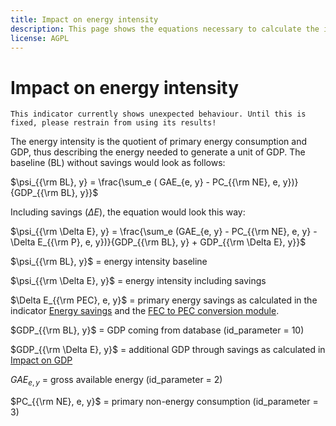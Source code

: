```yaml
---
title: Impact on energy intensity
description: This page shows the equations necessary to calculate the impact of energy savings on energy intensity.
license: AGPL
---
```


<!--
© 2023 Fraunhofer-Gesellschaft e.V., München

SPDX-License-Identifier: AGPL-3.0-or-later
-->

Impact on energy intensity
=

```{warning}
This indicator currently shows unexpected behaviour. Until this is fixed, please restrain from using its results!
```

The energy intensity is the quotient of primary energy consumption and GDP, thus describing the energy needed to generate a unit of GDP. The baseline (BL) without savings would look as follows:

$\psi_{{\rm BL}, y} = \frac{\sum_e ( GAE_{e, y} - PC_{{\rm NE}, e, y})}{GDP_{{\rm BL}, y}}$

Including savings ($\Delta E$), the equation would look this way:

$\psi_{{\rm \Delta E}, y} = \frac{\sum_e (GAE_{e, y} - PC_{{\rm NE}, e, y} - \Delta E_{{\rm P}, e, y})}{GDP_{{\rm BL}, y} + GDP_{{\rm \Delta E}, y}}$

$\psi_{{\rm BL}, y}$ = energy intensity baseline

$\psi_{{\rm \Delta E}, y}$ = energy intensity including savings

$\Delta E_{{\rm PEC}, e, y}$ = primary energy savings as calculated in the indicator [Energy savings](../ecologic_indicators/energy_cost.md) 
and the [FEC to PEC conversion module](../energy_mix/FEC_to_PEC.md).

$GDP_{{\rm BL}, y}$ = GDP coming from database (id_parameter = 10)

$GDP_{{\rm \Delta E}, y}$ = additional GDP through savings as calculated in [Impact on GDP](./GDP.md)

$GAE_{e, y}$ = gross available energy (id_parameter = 2)

$PC_{{\rm NE}, e, y}$ = primary non-energy consumption (id_parameter = 3)